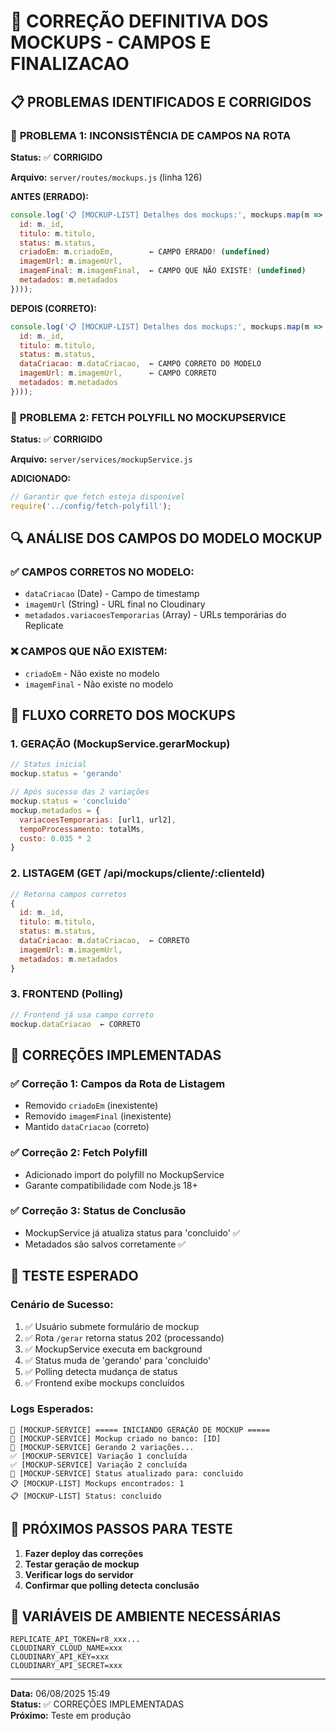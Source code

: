 # 🎯 CORREÇÃO DEFINITIVA DOS MOCKUPS - CAMPOS E FINALIZACAO

## 📋 PROBLEMAS IDENTIFICADOS E CORRIGIDOS

### 🚨 **PROBLEMA 1: INCONSISTÊNCIA DE CAMPOS NA ROTA**
**Status:** ✅ **CORRIGIDO**

**Arquivo:** `server/routes/mockups.js` (linha 126)

**ANTES (ERRADO):**
```javascript
console.log('📋 [MOCKUP-LIST] Detalhes dos mockups:', mockups.map(m => ({
  id: m._id,
  titulo: m.titulo,
  status: m.status,
  criadoEm: m.criadoEm,        ← CAMPO ERRADO! (undefined)
  imagemUrl: m.imagemUrl,
  imagemFinal: m.imagemFinal,  ← CAMPO QUE NÃO EXISTE! (undefined)
  metadados: m.metadados
})));
```

**DEPOIS (CORRETO):**
```javascript
console.log('📋 [MOCKUP-LIST] Detalhes dos mockups:', mockups.map(m => ({
  id: m._id,
  titulo: m.titulo,
  status: m.status,
  dataCriacao: m.dataCriacao,  ← CAMPO CORRETO DO MODELO
  imagemUrl: m.imagemUrl,      ← CAMPO CORRETO
  metadados: m.metadados
})));
```

### 🚨 **PROBLEMA 2: FETCH POLYFILL NO MOCKUPSERVICE**
**Status:** ✅ **CORRIGIDO**

**Arquivo:** `server/services/mockupService.js`

**ADICIONADO:**
```javascript
// Garantir que fetch esteja disponível
require('../config/fetch-polyfill');
```

## 🔍 **ANÁLISE DOS CAMPOS DO MODELO MOCKUP**

### ✅ **CAMPOS CORRETOS NO MODELO:**
- `dataCriacao` (Date) - Campo de timestamp
- `imagemUrl` (String) - URL final no Cloudinary
- `metadados.variacoesTemporarias` (Array) - URLs temporárias do Replicate

### ❌ **CAMPOS QUE NÃO EXISTEM:**
- `criadoEm` - Não existe no modelo
- `imagemFinal` - Não existe no modelo

## 🎯 **FLUXO CORRETO DOS MOCKUPS**

### **1. GERAÇÃO (MockupService.gerarMockup)**
```javascript
// Status inicial
mockup.status = 'gerando'

// Após sucesso das 2 variações
mockup.status = 'concluido'
mockup.metadados = {
  variacoesTemporarias: [url1, url2],
  tempoProcessamento: totalMs,
  custo: 0.035 * 2
}
```

### **2. LISTAGEM (GET /api/mockups/cliente/:clienteId)**
```javascript
// Retorna campos corretos
{
  id: m._id,
  titulo: m.titulo,
  status: m.status,
  dataCriacao: m.dataCriacao,  ← CORRETO
  imagemUrl: m.imagemUrl,
  metadados: m.metadados
}
```

### **3. FRONTEND (Polling)**
```javascript
// Frontend já usa campo correto
mockup.dataCriacao  ← CORRETO
```

## 🚀 **CORREÇÕES IMPLEMENTADAS**

### **✅ Correção 1: Campos da Rota de Listagem**
- Removido `criadoEm` (inexistente)
- Removido `imagemFinal` (inexistente)
- Mantido `dataCriacao` (correto)

### **✅ Correção 2: Fetch Polyfill**
- Adicionado import do polyfill no MockupService
- Garante compatibilidade com Node.js 18+

### **✅ Correção 3: Status de Conclusão**
- MockupService já atualiza status para 'concluido' ✅
- Metadados são salvos corretamente ✅

## 🧪 **TESTE ESPERADO**

### **Cenário de Sucesso:**
1. ✅ Usuário submete formulário de mockup
2. ✅ Rota `/gerar` retorna status 202 (processando)
3. ✅ MockupService executa em background
4. ✅ Status muda de 'gerando' para 'concluido'
5. ✅ Polling detecta mudança de status
6. ✅ Frontend exibe mockups concluídos

### **Logs Esperados:**
```
🎨 [MOCKUP-SERVICE] ===== INICIANDO GERAÇÃO DE MOCKUP =====
🎨 [MOCKUP-SERVICE] Mockup criado no banco: [ID]
🔄 [MOCKUP-SERVICE] Gerando 2 variações...
✅ [MOCKUP-SERVICE] Variação 1 concluída
✅ [MOCKUP-SERVICE] Variação 2 concluída
🎨 [MOCKUP-SERVICE] Status atualizado para: concluido
📋 [MOCKUP-LIST] Mockups encontrados: 1
📋 [MOCKUP-LIST] Status: concluido
```

## 🔧 **PRÓXIMOS PASSOS PARA TESTE**

1. **Fazer deploy das correções**
2. **Testar geração de mockup**
3. **Verificar logs do servidor**
4. **Confirmar que polling detecta conclusão**

## 📝 **VARIÁVEIS DE AMBIENTE NECESSÁRIAS**

```env
REPLICATE_API_TOKEN=r8_xxx...
CLOUDINARY_CLOUD_NAME=xxx
CLOUDINARY_API_KEY=xxx
CLOUDINARY_API_SECRET=xxx
```

---

**Data:** 06/08/2025 15:49  
**Status:** ✅ CORREÇÕES IMPLEMENTADAS  
**Próximo:** Teste em produção
